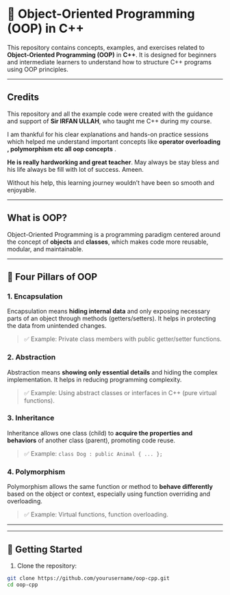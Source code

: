 # 🧱 Object-Oriented Programming (OOP) in C++

This repository contains concepts, examples, and exercises related to **Object-Oriented Programming (OOP)** in **C++**. It is designed for beginners and intermediate learners to understand how to structure C++ programs using OOP principles.

---
## Credits

This repository and all the example code were created with the guidance and support of **Sir IRFAN ULLAH**, who taught me C++ during my course.  

I am thankful for his clear explanations and hands-on practice sessions which helped me understand important concepts like **operator overloading , polymorphism etc all oop concepts** .

**He is really hardworking and great teacher**. May always be stay bless and his life always be fill with lot of success. Ameen.

Without his help, this learning journey wouldn’t have been so smooth and enjoyable.

---

## What is OOP?

Object-Oriented Programming is a programming paradigm centered around the concept of **objects** and **classes**, which makes code more reusable, modular, and maintainable.

---

## 🔑 Four Pillars of OOP

### 1. **Encapsulation**
Encapsulation means **hiding internal data** and only exposing necessary parts of an object through methods (getters/setters). It helps in protecting the data from unintended changes.

> ✅ Example: Private class members with public getter/setter functions.

### 2. **Abstraction**
Abstraction means **showing only essential details** and hiding the complex implementation. It helps in reducing programming complexity.

> ✅ Example: Using abstract classes or interfaces in C++ (pure virtual functions).

### 3. **Inheritance**
Inheritance allows one class (child) to **acquire the properties and behaviors** of another class (parent), promoting code reuse.

> ✅ Example: `class Dog : public Animal { ... };`

### 4. **Polymorphism**
Polymorphism allows the same function or method to **behave differently** based on the object or context, especially using function overriding and overloading.

> ✅ Example: Virtual functions, function overloading.

---


---

## 🚀 Getting Started

1. Clone the repository:

```bash
git clone https://github.com/yourusername/oop-cpp.git
cd oop-cpp
